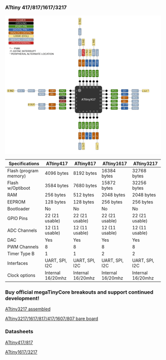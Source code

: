 ### ATtiny 417/817/1617/3217
![x17 Pin Mapping](ATtiny_x17.gif "Arduino Pin Mapping for ATtiny x17")

 Specifications |  ATtiny417  |  ATtiny817  |    ATtiny1617   |   ATtiny3217
------------ | ------------- | ------------- | ------------- | -------------
Flash (program memory)   | 4096 bytes| 8192 bytes | 16384 bytes | 32768 bytes 
Flash w/Optiboot   | 3584 bytes| 7680 bytes | 15872 bytes | 32256 bytes 
RAM  | 256 bytes | 512 bytes | 2048 bytes | 2048 bytes 
EEPROM | 128 bytes | 128 bytes | 256 bytes | 256 bytes
Bootloader | No | No | No | No 
GPIO Pins | 22 (21 usable) | 22 (21 usable) | 22 (21 usable) | 22 (21 usable)
ADC Channels | 12 (11 usable) | 12 (11 usable) | 12 (11 usable) | 12 (11 usable)
DAC | Yes | Yes | Yes | Yes
PWM Channels | 8 | 8 | 8 | 8 
Timer Type B | 1 | 1 | 2 | 2 
Interfaces | UART, SPI, I2C | UART, SPI, I2C | UART, SPI, I2C | UART, SPI, I2C 
Clock options | Internal 16/20mhz | Internal 16/20mhz | Internal 16/20mhz | Internal 16/20mhz 


### Buy official megaTinyCore breakouts and support continued development!
[ATtiny3217 assembled](https://www.tindie.com/products/17523/)

[ATtiny3217/1617/817/417/1607/807 bare board](https://www.tindie.com/products/17613/)

### Datasheets
[ATtiny417/817](http://ww1.microchip.com/downloads/en/DeviceDoc/ATtiny417-817-DataSheet-DS40001901D.pdf)

[ATtiny1617/3217](http://ww1.microchip.com/downloads/en/DeviceDoc/ATtiny1617-3217-DataSheet-DS40001999C.pdf)
